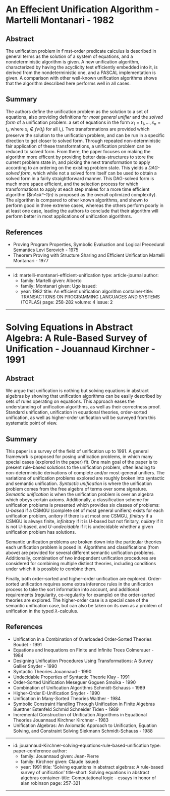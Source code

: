 An Effecient Unification Algorithm - Martelli Montanari - 1982
==============================================================

Abstract
--------

The unification problem in f'mst-order predicate calculus is described in
general terms as the solution of a system of equations, and a nondeterministic
algorithm is given. A new unification algorithm, characterized by having the
acyclicity test efficiently embedded into it, is derived from the
nondeterministic one, and a PASCAL implementation is given. A comparison with
other well-known unification algorithms shows that the algorithm described here
performs well in all cases.

Summary
-------

The authors define the unification problem as the solution to a set of
equations, also providing definitions for *most general unifier* and the *solved
form* of a unification problem: a set of equations in the form ${x_1 = t_1, ...,
x_n = t_n}$ where $x_i \notin fv(t_j)$ for all $i,j$. Two transformations are
provided which preserve the solution to the unification problem, and can be run
in a specific direction to get closer to solved form. Through repeated
non-deterministic fair application of these transformations, a unification
problem can be reduced to solved form. From there, the paper focuses on making
the algorithm more efficent by providing better data-structures to store the
current problem state in, and picking the next transformation to apply according
to an ordering on the existing problem state. This yields a *DAG-solved form*,
which while not a solved form itself can be used to obtain a solved form in a
fairly straightforward manner. This DAG-solved form is much more space
efficient, and the selection process for which transformations to apply at each
step makes for a more time efficient algorithm ($n*Ack^-1(n)* is proposed as the
overall optimized complexity). The algorithm is compared to other known
algorithms, and shown to perform good in three extreme cases, whereas the others
perform poorly in at least one case, leading the authors to conclude that their
algorithm will perform better in most applications of unification algorithms.

References
----------

-   Proving Program Properties, Symbolic Evaluation and Logical Precedural Semantics
    Levi Serovich - 1975
-   Theorem Proving with Structure Sharing and Efficient Unification
    Martelli Montanari - 1977
    
---
- id: martelli-montanari-efficient-unification
  type: article-journal
  author:
  -   family: Martelli
      given: Alberto
  -   family: Montanari
      given: Ugo
  issued:
  -   year: 1982
  title: An efficient unification algorithm
  container-title: TRANSACTIONS ON PROGRAMMING LANGUAGES AND SYSTEMS (TOPLAS)
  page: 258-282
  volume: 4
  issue: 2
---

Solving Equations in Abstract Algebra: A Rule-Based Survey of Unification - Jouannaud Kirchner - 1991
=====================================================================================================

Abstract
--------

We argue that unification is nothing but solving equations in abstract algebras
by showing that unification algorithms can be easily described by sets of rules
operating on equations. This approach eases the understanding of unification
algorithms, as well as their correctness proof. Standard unification,
unification in equational theories, order-sorted unification, as well as
higher-order unification will be surveyed from this systematic point of view.

Summary
-------

This paper is a survey of the field of unification up to 1991. A general
framework is proposed for posing unification problems, in which many special
cases (explored in the paper) fit. One main goal of the paper is to present
rule-based solutions to the unification problem, often leading to
non-deterministic derivations of complete and/or most-general unifiers. The
variations of unification problems explored are roughly broken into syntactic
and semantic unification. *Syntactic unification* is where the unification
problem comes from the free algebra of terms over some signature. *Semantic
unification* is when the unification problem is over an algebra which obeys
certain axioms. Additionally, a classification scheme for unification problems
is presented which provides six classes of problems: *U-based* if a CSMGU
(complete set of most general unifiers) exists for each unification problem,
*unitary* if there is at most one CSMGU, *finitary* if a CSMGU is always finite,
*infinitary* if it is U-based but not finitary, *nullary* if it is not U-based,
and *U-undecidable* if it is undecidable whether a given unification problem has
solutions.

Semantic unification problems are broken down into the particular theories each
unification problem is posed in. Algorithms and classifications (from above) are
provided for several different semantic unification problems. Additionally,
combination of two independent unification procedures are considered for
combining multiple distinct theories, including conditions under which it is
possible to combine them.

Finally, both order-sorted and higher-order unification are explored.
Order-sorted unification requires some extra inference rules in the unification
process to take the sort information into account, and additional requirements
(regularity, co-regularity for example) on the order-sorted theories are
explored. The higher-order case is a special case of the semantic unification
case, but can also be taken on its own as a problem of unification in the typed
$\lambda$-calculus.

References
----------

-   Unification in a Combination of Overloaded Order-Sorted Theories
    Boudet - 1991
-   Equations and Inequations on Finite and Infinite Trees
    Colmerauer - 1984
-   Designing Unification Procedures Using Transformations: A Survey
    Gallier Snyder - 1990
-   Syntactic Theories
    Jouannaud - 1990
-   Undecidable Properties of Syntactic Theorie
    Klay - 1991
-   Order-Sorted Unification
    Meseguer Goguen Smolka - 1990
-   Combination of Unification Algorithms
    Schmidt-Schauss - 1989
-   Higher-Order E-Unification
    Snyder - 1990
-   Unification in Many-Sorted Theories
    Walther - 1984
-   Symbolic Constraint Handling Through Unification in Finite Algebras
    Buettner Estenfeld Schmid Schneider Tiden - 1989
-   Incremental Construction of Unification Algorithms in Equational Theories
    Jouannaud Kirchner Kirchner - 1983
-   Unification Algebras: An Axiomatic Approach to Unification, Equation Solving, and Constraint Solving
    Siekmann Schmidt-Schauss - 1988

---
- id: jouannaud-Kirchner-solving-equations-rule-based-unification
  type: paper-conference
  author:
  - family: Jouannaud
    given: Jean-Pierre
  - family: Kirchner
    given: Claude
  issued:
  - year: 1991
  title: 'Solving equations in abstract algebras: A rule-based survey of unification'
  title-short: Solving equations in abstract algebras
  container-title: Computational logic - essays in honor of alan robinson
  page: 257-321
---
